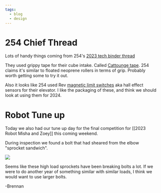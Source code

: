 ```yaml
---
tags:
  - blog
  - design
---
```

# 254 Chief Thread

Lots of handy things coming from 254's [2023 tech binder thread](https://www.chiefdelphi.com/t/team-254-presents-2023-breakdown-technical-binder-code-q-a/443167)

They used grippy tape for their cube intake. Called [Cattounge tape](https://www.amazon.com/Non-Abrasive-Grip-Tape-CatTongue-Grips/dp/B09JL8S2Q9/ref=asc_df_B09JL8S2Q9/?tag=hyprod-20&linkCode=df0&hvadid=564702638799&hvpos=&hvnetw=g&hvrand=10018644511543140268&hvpone=&hvptwo=&hvqmt=&hvdev=c&hvdvcmdl=&hvlocint=&hvlocphy=9031923&hvtargid=pla-1622032610358&th=1). 254 claims it's similar to floated neoprene rollers in terms of grip. Probably worth getting some to try it out.

Also it looks like 254 used Rev [magnetic limit switches](https://www.revrobotics.com/rev-31-1462/) aka hall effect sensors for their elevator. I like the packaging of these, and think we should look at using them for 2024.

# Robot Tune up

Today we also had our tune up day for the final competition for [[2023 Robot Misha and Zoey]] this coming weekend.

During inspection we found a bolt that had sheared from the elbow "sprocket sandwich".

![](https://i.imgur.com/WkadcPt.jpg)

Seems like these high load sprockets have been breaking bolts a lot. If we were to do another year of something similar with similar loads, I think we would want to use larger bolts.

-Brennan